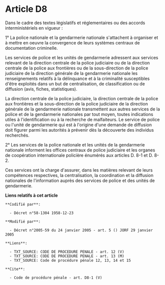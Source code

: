 # Article D8

Dans le cadre des textes législatifs et réglementaires ou des accords interministériels en vigueur : 

1° La police nationale et la gendarmerie nationale s'attachent à organiser et à mettre en oeuvre la convergence de leurs
systèmes centraux de documentation criminelle. 

Les services de police et les unités de gendarmerie adressent aux services relevant de la direction centrale de la police
judiciaire ou de la direction centrale de la police aux frontières ou de la sous-direction de la police judiciaire de la
direction générale de la gendarmerie nationale les renseignements relatifs à la délinquance et à la criminalité susceptibles
d'être exploités dans un but de centralisation, de classification ou de diffusion (avis, fiches, statistiques). 

La direction centrale de la police judiciaire, la direction centrale de la police aux frontières et la sous-direction de la
police judiciaire de la direction générale de la gendarmerie nationale transmettent aux autres services de la police et de la
gendarmerie nationales par tout moyen, toutes indications utiles à l'identification ou à la recherche de malfaiteurs. Le
service de police ou l'unité de gendarmerie qui est à l'origine d'une demande de diffusion doit figurer parmi les autorités à
prévenir dès la découverte des individus recherchés. 

2° Les services de la police nationale et les unités de la gendarmerie nationale informent les offices centraux de police
judiciaire et les organes de coopération internationale policière énumérés aux articles D. 8-1 et D. 8-2. 

Ces services ont la charge d'assurer, dans les matières relevant de leurs compétences respectives, la centralisation, la
coordination et la diffusion nationales de l'information auprès des services de police et des unités de gendarmerie.

**Liens relatifs à cet article**

	**Codifié par**:

	  - Décret n°58-1304 1958-12-23

	**Modifié par**:

	  - Décret n°2005-59 du 24 janvier 2005 - art. 5 () JORF 29 janvier 2005

	**Liens**:

	  - TXT_SOURCE: CODE DE PROCEDURE PENALE - art. 12 (V)
	  - TXT_SOURCE: CODE DE PROCEDURE PENALE - art. 13 (M)
	  - TXT_SOURCE: Code de procédure pénale 12, 13, 14 et 15

	**Cite**:

	  - Code de procédure pénale - art. D8-1 (V)
